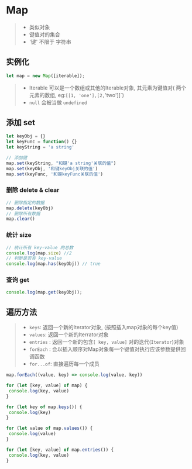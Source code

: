 # Map

> - 类似对象
> - 键值对的集合
> - '键' 不限于 字符串

## 实例化

```js
let map = new Map([iterable]);
```

> - Iterable 可以是一个数组或其他的Iterable对象, 其元素为键值对( 两个元素的数组,  eg:`[[1, 'one'],[2,`'two']]`)
> - `null` 会被当做 `undefined`

## 添加 set

```js
let keyObj = {}
let keyFunc = function() {}
let keyString = 'a string'

// 添加键
map.set(keyString, "和键'a string'关联的值")
map.set(keyObj, '和键keyObj关联的值')
map.set(keyFunc, '和键keyFunc关联的值')
```

### 删除 delete & clear

```js
// 删除指定的数据
map.delete(keyObj)
// 删除所有数据
map.clear()
```

### 统计 size

```js
// 统计所有 key-value 的总数
console.log(map.size) //2
// 判断是否有 key-value
console.log(map.has(keyObj)) // true
```

### 查询 get

```js
console.log(map.get(keyObj));
```

## 遍历方法

> - `keys`:  返回一个新的Iterator对象,  (按照插入map对象的每个key值)
> - `values`: 返回一个新的Iterrator对象
> - `entries` : 返回一个新的包含`[ key, value]` 对的迭代(`Iterator`)对象
> - `forEach` : 会以插入顺序对Map对象每一个键值对执行应该参数提供回调函数
> - `for...of`: 直接遍历每一个成员

```js
map.forEach((value, key) => console.log(value, key))

for (let [key, value] of map) {
 console.log(key, value)
}

for (let key of map.keys()) {
 console.log(key)
}

for (let value of map.values()) {
 console.log(value)
}

for (let [key, value] of map.entries()) {
 console.log(key, value)
}
```
